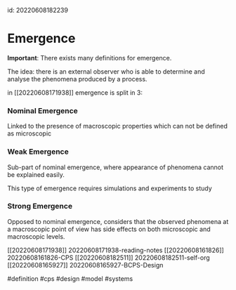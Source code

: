 id: 20220608182239

# Emergence
**Important**: There exists many definitions for emergence.

The idea: there is an external observer who is able to determine and analyse the phenomena produced by a process.

in [[20220608171938]] emergence is split in 3:

### Nominal Emergence
Linked to the presence of macroscopic properties which can not be defined as microscopic

### Weak Emergence
Sub-part of nominal emergence, where appearance of phenomena cannot be explained easily.

This type of emergence requires simulations and experiments to study

### Strong Emergence
Opposed to nominal emergence, considers that the observed phenomena at a macroscopic point of view has side effects on both microscopic and macroscopic levels.



[[20220608171938]] 20220608171938-reading-notes
[[20220608161826]] 20220608161826-CPS
[[20220608182511]] 20220608182511-self-org
[[20220608165927]] 20220608165927-BCPS-Design

#definition
#cps
#design
#model
#systems